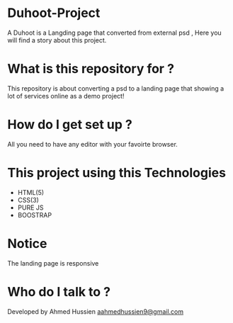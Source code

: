 # Duhoot-Project
A Duhoot is a Langding page that converted from external psd , Here you will find a story about this project.

# What is this repository for ? 
This repository is about converting a psd to a landing page that showing a lot of services online as a demo project!
# How do I get set up ? 
All you need to have any editor with your favoirte browser. 

# This project using this Technologies 
* HTML(5)
* CSS(3)
* PURE JS
* BOOSTRAP 
# Notice
The landing page is responsive 

# Who do I talk to ? 
Developed by Ahmed Hussien 
aahmedhussien9@gmail.com

